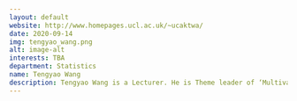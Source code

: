 ```yaml
---
layout: default
website: http://www.homepages.ucl.ac.uk/~ucaktwa/
date: 2020-09-14
img: tengyao_wang.png
alt: image-alt
interests: TBA
department: Statistics
name: Tengyao Wang
description: Tengyao Wang is a Lecturer. He is Theme leader of ‘Multivariate and High Dimensional Data’ research group. His research interests include computationally efficient procedures for high-dimensional problems, while understanding statistical limitations imposed by computation. His work has found applications in sparse PCA, high-dimensional change-point detection and estimation, statistical and computational trade-offs and shape-constrained estimation. He was awarded the Royal Statistical Society Research Prize in 2019, an early-career award for an outstanding published contribution to statistical theory or application. He currently supervises three PhD students. He has collaborations at the University of Cambridge and Fudan University. 
---
```

